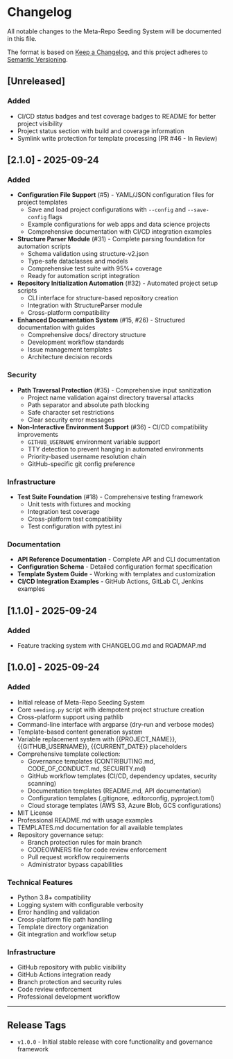 # Changelog

All notable changes to the Meta-Repo Seeding System will be documented in this file.

The format is based on [Keep a Changelog](https://keepachangelog.com/en/1.0.0/),
and this project adheres to [Semantic Versioning](https://semver.org/spec/v2.0.0.html).

## [Unreleased]

### Added
- CI/CD status badges and test coverage badges to README for better project visibility
- Project status section with build and coverage information  
- Symlink write protection for template processing (PR #46 - In Review)

## [2.1.0] - 2025-09-24

### Added
- **Configuration File Support** (#5) - YAML/JSON configuration files for project templates
  - Save and load project configurations with `--config` and `--save-config` flags
  - Example configurations for web apps and data science projects
  - Comprehensive documentation with CI/CD integration examples
- **Structure Parser Module** (#31) - Complete parsing foundation for automation scripts
  - Schema validation using structure-v2.json
  - Type-safe dataclasses and models
  - Comprehensive test suite with 95%+ coverage
  - Ready for automation script integration
- **Repository Initialization Automation** (#32) - Automated project setup scripts
  - CLI interface for structure-based repository creation
  - Integration with StructureParser module
  - Cross-platform compatibility
- **Enhanced Documentation System** (#15, #26) - Structured documentation with guides
  - Comprehensive docs/ directory structure
  - Development workflow standards
  - Issue management templates
  - Architecture decision records

### Security
- **Path Traversal Protection** (#35) - Comprehensive input sanitization
  - Project name validation against directory traversal attacks
  - Path separator and absolute path blocking
  - Safe character set restrictions
  - Clear security error messages
- **Non-Interactive Environment Support** (#36) - CI/CD compatibility improvements
  - `GITHUB_USERNAME` environment variable support
  - TTY detection to prevent hanging in automated environments
  - Priority-based username resolution chain
  - GitHub-specific git config preference

### Infrastructure
- **Test Suite Foundation** (#18) - Comprehensive testing framework
  - Unit tests with fixtures and mocking
  - Integration test coverage
  - Cross-platform test compatibility
  - Test configuration with pytest.ini

### Documentation
- **API Reference Documentation** - Complete API and CLI documentation
- **Configuration Schema** - Detailed configuration format specification
- **Template System Guide** - Working with templates and customization
- **CI/CD Integration Examples** - GitHub Actions, GitLab CI, Jenkins examples

## [1.1.0] - 2025-09-24

### Added
- Feature tracking system with CHANGELOG.md and ROADMAP.md

## [1.0.0] - 2025-09-24

### Added
- Initial release of Meta-Repo Seeding System
- Core `seeding.py` script with idempotent project structure creation
- Cross-platform support using pathlib
- Command-line interface with argparse (dry-run and verbose modes)
- Template-based content generation system
- Variable replacement system with {{PROJECT_NAME}}, {{GITHUB_USERNAME}}, {{CURRENT_DATE}} placeholders
- Comprehensive template collection:
  - Governance templates (CONTRIBUTING.md, CODE_OF_CONDUCT.md, SECURITY.md)
  - GitHub workflow templates (CI/CD, dependency updates, security scanning)
  - Documentation templates (README.md, API documentation)
  - Configuration templates (.gitignore, .editorconfig, pyproject.toml)
  - Cloud storage templates (AWS S3, Azure Blob, GCS configurations)
- MIT License
- Professional README.md with usage examples
- TEMPLATES.md documentation for all available templates
- Repository governance setup:
  - Branch protection rules for main branch
  - CODEOWNERS file for code review enforcement
  - Pull request workflow requirements
  - Administrator bypass capabilities

### Technical Features
- Python 3.8+ compatibility
- Logging system with configurable verbosity
- Error handling and validation
- Cross-platform file path handling
- Template directory organization
- Git integration and workflow setup

### Infrastructure
- GitHub repository with public visibility
- GitHub Actions integration ready
- Branch protection and security rules
- Code review enforcement
- Professional development workflow

---

## Release Tags

- `v1.0.0` - Initial stable release with core functionality and governance framework